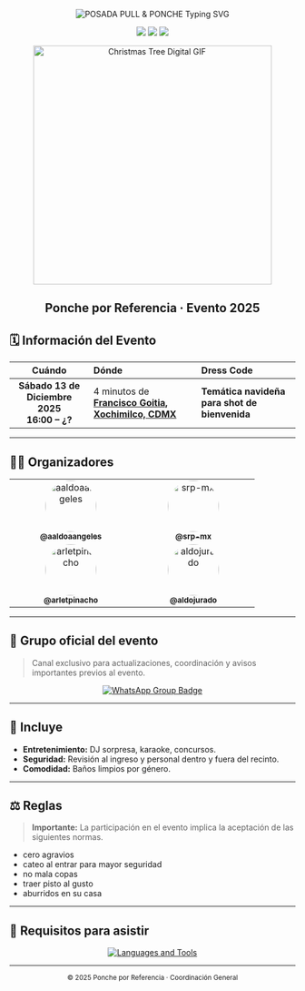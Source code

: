 <p align="center">
  <img src="https://readme-typing-svg.demolab.com?font=Fredoka+One&size=44&duration=2300&pause=800&color=FF4D4D&center=true&vCenter=true&width=900&lines=%F0%9F%8E%84+POSADA+PULL+%26+PONCHE+%F0%9F%8E%84;%F0%9F%92%BB+ROMPEME+LA+RAM+%F0%9F%8E%85;%F0%9F%8E%A7+ARRIMON+DE+BUFFER+%F0%9F%8E%81;%F0%9F%8D%B7+PONCHE+POR+REFERENCIA+%E2%9C%A8" alt="POSADA PULL & PONCHE Typing SVG" />
</p>

<p align="center">
  <img src="https://img.shields.io/badge/status-active-red?style=for-the-badge"/>
  <img src="https://img.shields.io/badge/mode-offline_event-blue?style=for-the-badge"/>
  <img src="https://img.shields.io/badge/license-MIT-gray?style=for-the-badge"/>
</p>

<p align="center">
  <a href="https://tenor.com/view/christmas-tree-digital-gif-12981870">
    <img src="https://media1.tenor.com/m/t8jlHbb8x1kAAAAd/christmas-tree-digital.gif" alt="Christmas Tree Digital GIF" width="420">
  </a>
</p>

<h2 align="center">Ponche por Referencia · Evento 2025</h2>

## 🗓️ Información del Evento

<div align="center">

|                   **Cuándo**                   | **Dónde**                                                                                                                                                                                                                                        | **Dress Code**                                |
| :--------------------------------------------: | :----------------------------------------------------------------------------------------------------------------------------------------------------------------------------------------------------------------------------------------------- | :-------------------------------------------- |
| **Sábado 13 de Diciembre 2025<br> 16:00 – ¿?** | 4 minutos de [**Francisco Goitia, Xochimilco, CDMX**](https://www.google.com/maps/place/Francisco+Goitia/@19.2608769,-99.1120638,18.75z/data=!4m6!3m5!1s0x85ce015b200379d1:0xa7987803d729a4bb!8m2!3d19.2607312!4d-99.1112654!16s%2Fg%2F121hfgb_) | **Temática navideña para shot de bienvenida** |

</div>

---

## 🧑‍💻 Organizadores

>

<div align="center">

<table>
  <tr>
    <td align="center" width="200">
      <a href="https://github.com/aaldoaangeles">
        <img src="https://avatars.githubusercontent.com/u/138293812?v=4" width="90" height="90" style="border-radius:50%;" alt="aaldoaangeles"/>
        <br><sub><b>@aaldoaangeles</b></sub>
      </a>
    </td>
    <td align="center" width="200">
      <a href="https://github.com/srp-mx">
        <img src="https://avatars.githubusercontent.com/u/18412292?v=4" width="90" height="90" style="border-radius:50%;" alt="srp-mx"/>
        <br><sub><b>@srp-mx</b></sub>
      </a>
    </td>
  </tr>
  <tr>
    <td align="center" width="200">
      <a href="https://github.com/arletpinacho">
        <img src="https://avatars.githubusercontent.com/u/156054381?v=4" width="90" height="90" style="border-radius:50%;" alt="arletpinacho"/>
        <br><sub><b>@arletpinacho</b></sub>
      </a>
    </td>
    <td align="center" width="200">
      <a href="https://github.com/aldojurado">
        <img src="https://avatars.githubusercontent.com/u/54095805?v=4" width="90" height="90" style="border-radius:50%;" alt="aldojurado"/>
        <br><sub><b>@aldojurado</b></sub>
      </a>
    </td>
  </tr>
</table>

</div>

---

## 💬 Grupo oficial del evento

> Canal exclusivo para actualizaciones, coordinación y avisos importantes previos al evento.

<p align="center">
  <a href="https://chat.whatsapp.com/Jn9L7tkqsHoFx52KFhnBd4" target="_blank">
    <img src="https://img.shields.io/badge/WHATSAPP-GRUPO_OFICIAL-25D366?style=for-the-badge&logo=whatsapp&logoColor=white" alt="WhatsApp Group Badge">
  </a>
</p>

---

## 🎯 Incluye

- **Entretenimiento:** DJ sorpresa, karaoke, concursos.
- **Seguridad:** Revisión al ingreso y personal dentro y fuera del recinto.
- **Comodidad:** Baños limpios por género.

---

## ⚖️ Reglas

> **Importante:** La participación en el evento implica la aceptación de las siguientes normas.

- cero agravios
- cateo al entrar para mayor seguridad
- no mala copas
- traer pisto al gusto
- aburridos en su casa

---

## 🧩 Requisitos para asistir

>

<p align="center">
  <a href="https://skillicons.dev">
    <img src="https://skillicons.dev/icons?i=python,js,typescript,java,cpp,go,swift,html,css,bash,linux,git,github,react,nodejs,mysql,postgres,docker&perline=9" alt="Languages and Tools" />
  </a>
</p>

---

<p align="center">
  <sub>© 2025 Ponche por Referencia · Coordinación General</sub>
</p>
